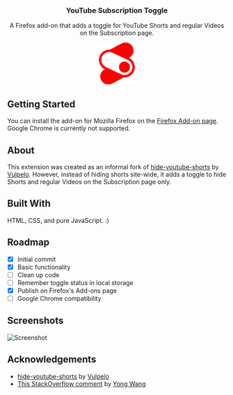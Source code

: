 <div align="center">
    <h3 align="center">YouTube Subscription Toggle</h3>
    <p align="center">A Firefox add-on that adds a toggle for YouTube Shorts and regular Videos on the Subscription page.</p>
    <img src="https://github.com/snab43/youtube-shorts-toggle/blob/develop/icons/icon-96.png?raw=true">
</div>

## Getting Started

You can install the add-on for Mozilla Firefox on the [Firefox Add-on page](https://addons.mozilla.org/en-US/firefox/addon/youtube-subscription-toggle/). Google Chrome is currently not supported.

## About
This extension was created as an informal fork of [hide-youtube-shorts](https://github.com/Vulpelo/hide-youtube-shorts/) by [Vulpelo](https://github.com/Vulpelo). However, instead of hiding shorts site-wide, it adds a toggle to hide Shorts and regular Videos on the Subscription page only.

## Built With

HTML, CSS, and pure JavaScript. :)

## Roadmap

- [X] Initial commit
- [X] Basic functionality
- [ ] Clean up code
- [ ] Remember toggle status in local storage
- [X] Publish on Firefox's Add-ons page
- [ ] Google Chrome compatibility

## Screenshots

![Screenshot](https://addons.mozilla.org/user-media/previews/full/278/278816.png)

## Acknowledgements
- [hide-youtube-shorts](https://github.com/Vulpelo/hide-youtube-shorts/) by [Vulpelo](https://github.com/Vulpelo)
- [This StackOverflow comment](https://stackoverflow.com/a/61511955) by [Yong Wang](https://stackoverflow.com/users/4556536/yong-wang)
